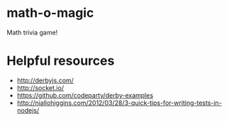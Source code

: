 math-o-magic
============

Math trivia game!

# Helpful resources
* http://derbyjs.com/
* http://socket.io/
* https://github.com/codeparty/derby-examples
* http://niallohiggins.com/2012/03/28/3-quick-tips-for-writing-tests-in-nodejs/
